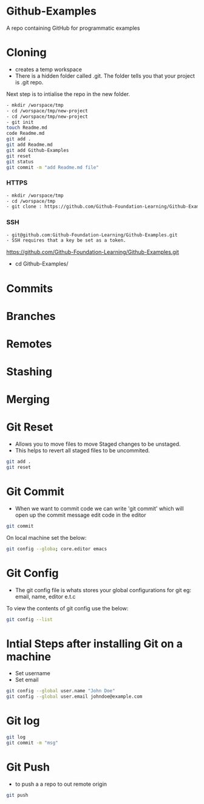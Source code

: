 # Github-Examples
A repo containing GitHub for programmatic examples

# Cloning

- creates a temp workspace 
- There is a hidden folder called .git. The folder tells you that your project is .git repo.

Next step is to intialise the repo in the new folder.

```sh
- mkdir /worspace/tmp
- cd /worspace/tmp/new-project
- cd /worspace/tmp/new-project 
- git init
touch Readme.md
code Readme.md 
git add .
git add Readme.md
git add Github-Examples
git reset
git status
git commit -m "add Readme.md file"

```

### HTTPS
```sh
- mkdir /worspace/tmp
- cd /worspace/tmp
- git clone : https://github.com/Github-Foundation-Learning/Github-Examples.git
```

### SSH
```sh
- git@github.com:Github-Foundation-Learning/Github-Examples.git 
- SSH requires that a key be set as a token. 
```
https://github.com/Github-Foundation-Learning/Github-Examples.git
- cd Github-Examples/
# Commits

# Branches

# Remotes

# Stashing

# Merging

# Git Reset
- Allows you to move files to move Staged changes to be unstaged. 
- This helps to revert all staged files to be uncommited.

```sh
git add . 
git reset
```

# Git Commit

- When we want to commit code we can write 'git commit' which will open up the commit message edit code in the editor

```sh
git commit
```

On local machine set the below:

```sh
git config --globa; core.editor emacs
```

# Git Config
- The git config file is whats stores your global configurations for git eg: email, name, editor e.t.c

To view the contents of git config use the below:

```sh
git config --list
```

# Intial Steps after installing Git on a machine
- Set username
- Set email

```sh
git config --global user.name "John Doe"
git config --global user.email johndoe@example.com
```

# Git log

```sh
git log
git commit -m "msg"
```

# Git Push
- to push a a repo to out remote origin

```sh
git push

